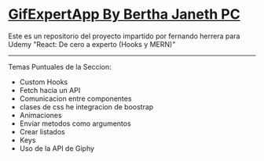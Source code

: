 # [GifExpertApp By Bertha Janeth PC](https://gifexpertappbyjanethpc.netlify.app/)

Este es un repositorio del proyecto impartido por fernando herrera para Udemy "React: De cero a experto (Hooks y MERN)"

---

Temas Puntuales de la Seccion: 

* Custom Hooks
* Fetch hacia un API
* Comunicacion entre componentes
* clases de css he integracion de boostrap
* Animaciones
* Enviar metodos como argumentos
* Crear listados
* Keys
* Uso de la API de Giphy